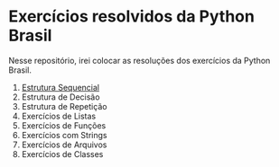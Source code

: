# Exercícios resolvidos da Python Brasil 

Nesse repositório, irei colocar as resoluções dos exercícios da Python Brasil.

1. [Estrutura Sequencial](https://wiki.python.org.br/EstruturaSequencial)
2. Estrutura de Decisão
3. Estrutura de Repetição
4. Exercícios de Listas
5. Exercícios de Funções
6. Exercícios com Strings
7. Exercícios de Arquivos
8. Exercícios de Classes
